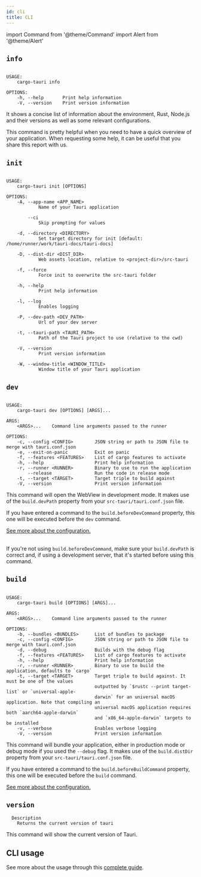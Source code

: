 ```yaml
---
id: cli
title: CLI
---
```


import Command from '@theme/Command'
import Alert from '@theme/Alert'

## `info`

<Command name="info" />

```

USAGE:
    cargo-tauri info

OPTIONS:
    -h, --help       Print help information
    -V, --version    Print version information
```

It shows a concise list of information about the environment, Rust, Node.js and their versions as well as some relevant configurations.

<Alert title="Note" icon="info-alt">
This command is pretty helpful when you need to have a quick overview of your application. When requesting some help, it can be useful that you share this report with us.
</Alert>

## `init`

<Command name="init" />

```

USAGE:
    cargo-tauri init [OPTIONS]

OPTIONS:
    -A, --app-name <APP_NAME>
            Name of your Tauri application

        --ci
            Skip prompting for values

    -d, --directory <DIRECTORY>
            Set target directory for init [default: /home/runner/work/tauri-docs/tauri-docs]

    -D, --dist-dir <DIST_DIR>
            Web assets location, relative to <project-dir>/src-tauri

    -f, --force
            Force init to overwrite the src-tauri folder

    -h, --help
            Print help information

    -l, --log
            Enables logging

    -P, --dev-path <DEV_PATH>
            Url of your dev server

    -t, --tauri-path <TAURI_PATH>
            Path of the Tauri project to use (relative to the cwd)

    -V, --version
            Print version information

    -W, --window-title <WINDOW_TITLE>
            Window title of your Tauri application
```

## `dev`

<Command name="dev" />

```

USAGE:
    cargo-tauri dev [OPTIONS] [ARGS]...

ARGS:
    <ARGS>...    Command line arguments passed to the runner

OPTIONS:
    -c, --config <CONFIG>        JSON string or path to JSON file to merge with tauri.conf.json
    -e, --exit-on-panic          Exit on panic
    -f, --features <FEATURES>    List of cargo features to activate
    -h, --help                   Print help information
    -r, --runner <RUNNER>        Binary to use to run the application
        --release                Run the code in release mode
    -t, --target <TARGET>        Target triple to build against
    -V, --version                Print version information
```

This command will open the WebView in development mode. It makes use of the `build.devPath` property from your `src-tauri/tauri.conf.json` file.

If you have entered a command to the `build.beforeDevCommand` property, this one will be executed before the `dev` command.

<a href="/docs/api/config#build">See more about the configuration.</a><br/><br/>

<Alert title="Troubleshooting" type="warning" icon="alert">

If you're not using `build.beforeDevCommand`, make sure your `build.devPath` is correct and, if using a development server, that it's started before using this command.
</Alert>

## `build`

<Command name="build" />

```

USAGE:
    cargo-tauri build [OPTIONS] [ARGS]...

ARGS:
    <ARGS>...    Command line arguments passed to the runner

OPTIONS:
    -b, --bundles <BUNDLES>      List of bundles to package
    -c, --config <CONFIG>        JSON string or path to JSON file to merge with tauri.conf.json
    -d, --debug                  Builds with the debug flag
    -f, --features <FEATURES>    List of cargo features to activate
    -h, --help                   Print help information
    -r, --runner <RUNNER>        Binary to use to build the application, defaults to `cargo`
    -t, --target <TARGET>        Target triple to build against. It must be one of the values
                                 outputted by `$rustc --print target-list` or `universal-apple-
                                 darwin` for an universal macOS application. Note that compiling an
                                 universal macOS application requires both `aarch64-apple-darwin`
                                 and `x86_64-apple-darwin` targets to be installed
    -v, --verbose                Enables verbose logging
    -V, --version                Print version information
```

This command will bundle your application, either in production mode or debug mode if you used the `--debug` flag. It makes use of the `build.distDir` property from your `src-tauri/tauri.conf.json` file.

If you have entered a command to the `build.beforeBuildCommand` property, this one will be executed before the `build` command.

<a href="/docs/api/config#build">See more about the configuration.</a>

## `version`

<Command name="--version" />

```
  Description
    Returns the current version of tauri
```

This command will show the current version of Tauri.

## CLI usage

See more about the usage through this [complete guide](/docs/development/development-cycle).
